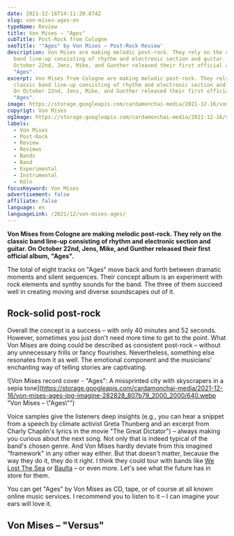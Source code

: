```yaml
---
date: 2021-12-16T14:11:20.874Z
slug: von-mises-ages-en
typeName: Review
title: Von Mises – "Ages"
subTitle: Post-Rock from Cologne
seoTitle: '"Ages" by Von Mises – Post-Rock Review'
description: Von Mises are making melodic post-rock. They rely on the classic
  band line-up consisting of rhythm and electronic section and guitar. On
  October 22nd, Jens, Mike, and Gunther released their first official album,
  "Ages".
excerpt: Von Mises from Cologne are making melodic post-rock. They rely on the
  classic band line-up consisting of rhythm and electronic section and guitar.
  On October 22nd, Jens, Mike, and Gunther released their first official album,
  "Ages".
image: https://storage.googleapis.com/cardamonchai-media/2021-12-16/von-mises-jpg-imagine-f8f8f8_000000_1024_768/640.webp
copyrigt: Von Mises
ogImage: https://storage.googleapis.com/cardamonchai-media/2021-12-16/von-mises-fb-png-imagine-f8f8f8_a1a1a1_1200_628/640.webp
labels:
  - Von Mises
  - Post-Rock
  - Review
  - Reviews
  - Bands
  - Band
  - Experimental
  - Instrumental
  - Köln
focusKeyword: Von Mises
advertisement: false
affiliate: false
language: en
languageLink: /2021/12/von-mises-ages/
---
```

**Von Mises from Cologne are making melodic post-rock. They rely on the classic band line-up consisting of rhythm and electronic section and guitar. On October 22nd, Jens, Mike, and Gunther released their first official album, "Ages".**

The total of eight tracks on "Ages" move back and forth between dramatic moments and silent sequences. Their concept album is an experiment with rock elements and synthy sounds for the band. The three of them succeed well in creating moving and diverse soundscapes out of it.

## Rock-solid post-rock

Overall the concept is a success – with only 40 minutes and 52 seconds. However, sometimes you just don't need more time to get to the point. What Von Mises are doing could be described as consistent post-rock – without any unnecessary frills or fancy flourishes. Nevertheless, something else resonates from it as well. The emotional component and the musicians' enchanting way of telling stories are captivating.

![Von Mises record cover - "Ages": A missprinted city with skyscrapers in a sepia tone](https://storage.googleapis.com/cardamonchai-media/2021-12-16/von-mises-ages-jpg-imagine-282828_807b79_2000_2000/640.webp "Von Mises – \\"Ages\\"")

Voice samples give the listeners deep insights (e.g., you can hear a snippet from a speech by climate activist Greta Thunberg and an excerpt from Charly Chaplin's lyrics in the movie "The Great Dictator") – always making you curious about the next song. Not only that is indeed typical of the band's chosen genre. And Von Mises hardly deviate from this imagined "framework" in any other way either. But that doesn't matter, because the way they do it, they do it right. I think they could tour with bands like [We Lost The Sea](/2021/01/we-lost-the-sea-interview-en) or [Baulta](https://cardamonchai.com/2021/03/baulta-interview-en) – or even more. Let's see what the future has in store for them.

You can get "Ages" by Von Mises as CD, tape, or of course at all known online music services. I recommend you to listen to it – I can imagine your ears will love it.

## Von Mises – "Versus"

<YouTube id="YXStG9da0V8" />
